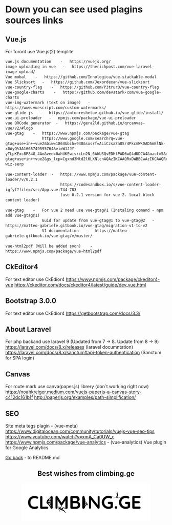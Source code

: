 <h1>Down you can see used plagins sources links</h1>

## Vue.js

For foront use Vue.js(2) templite
    <!-- vue-carousel-3d    -   https://wlada.github.io/vue-carousel-3d/?ref=madewithvuejs.com -->

    vue.js documentation    -   https://vuejs.org/
    image uploading in vue   -   https://therichpost.com/vue-laravel-image-upload/
    Vue mobal    -   https://github.com/Innologica/vue-stackable-modal
    Vue Slicksort   -   https://github.com/Jexordexan/vue-slicksort
    vue-country-flag    -   https://github.com/P3trur0/vue-country-flag
    vue-google-charts    -   https://github.com/devstark-com/vue-google-charts
    vue-img-watermark (text on image)   -   https://www.vuescript.com/custom-watermarks/
    vue-glide-js   -   https://antonreshetov.github.io/vue-glide/install/
    vue-ui-preloader   -   npmjs.com/package/vue-ui-preloader
    vue QRCode generator  -   https://gera2ld.github.io/qrcanvas-vue/v2/#logo
    vue-gtag    -   https://www.npmjs.com/package/vue-gtag
                    https://www.google.com/search?q=vue-gtag+use+in++vue2&biw=1864&bih=948&sxsrf=ALiCzsaZa0Sr4PkcmWkDAD5mElNk-x0AyQ%3A1665749595764&ei=W1JJY-yTLpKExc8P84G_4Ao&ved=0ahUKEwisrcLn2N_6AhUSQvEDHfPAD6wQ4dUDCA4&uact=5&oq=vue-gtag+use+in++vue2&gs_lcp=Cgxnd3Mtd2l6LXNlcnAQAzIKCAAQRxDWBBCwAzIKCAAQRxDWBBCwAzIKCAAQRxDWBBCwAzIKCAAQRxDWBBCwAzIKCAAQRxDWBBCwAzIKCAAQRxDWBBCwAzIKCAAQRxDWBBCwAzIKCAAQRxDWBBCwAzINCAAQ5AIQ1gQQsAMYATINCAAQ5AIQ1gQQsAMYATINCAAQ5AIQ1gQQsAMYATINCAAQ5AIQ1gQQsAMYATINCAAQ5AIQ1gQQsAMYAUoECE0YAUoECEEYAEoECEYYAVDSBFjSBGDdBWgBcAF4AIABAIgBAJIBAJgBAKABAcgBDcABAdoBBggBEAEYCQ&sclient=gws-wiz-serp

    vue-content-loader  -   https://www.npmjs.com/package/vue-content-loader/v/0.2.1 
                            https://codesandbox.io/s/vue-content-loader-igfyf?file=/src/App.vue:744-783
                            (use 0.2.1 version for vue 2. local block content loader)

    vue-gtag    -   For vue 2 need use vue-gtag@1 (Instaling comand - npm add vue-gtag@1) 
                    Guid for update from vue-gtag@1 to vue-gtag@2   -   https://matteo-gabriele.gitbook.io/vue-gtag/migration-v1-to-v2
                    V1 documentation   -   https://matteo-gabriele.gitbook.io/vue-gtag/v/master/

    vue-html2pdf (Will be added soon)    -   https://www.npmjs.com/package/vue-html2pdf

## CkEditor4

For text editor use CkEdior4
    https://www.npmjs.com/package/ckeditor4-vue
    https://ckeditor.com/docs/ckeditor4/latest/guide/dev_vue.html


## Bootstrap 3.0.0

For text editor use CkEdior4
    https://getbootstrap.com/docs/3.3/


## About Laravel

For php backand use laravel 9 (Updated from 7 -> 8. Update from 8 -> 9)
    https://laravel.com/docs/8.x/releases (laravel documntation)
    https://laravel.com/docs/8.x/sanctum#api-token-authentication (Sanctum for SPA login)


## Canvas

For route mark use canva(paper.js) librery (don`t working right now)
    https://noahkreiger.medium.com/vuejs-paperjs-a-canvas-story-c412dc161b1f
    http://paperjs.org/examples/path-simplification/


## SEO

Site meta tegs plagin - (vue-meta)
    https://www.digitalocean.com/community/tutorials/vuejs-vue-seo-tips
    https://www.youtube.com/watch?v=xmA_Ca0UW_c
    https://www.npmjs.com/package/vue-analytics - (vue-analytics) Vue plugin for Google Analytics


[Go back](../README.md) - to README.md

<h2 align="center">Best wishes from climbing.ge</h2>
<p align="center"><img src="/public/images/site_img/site_logo/header logo(bacground).png" width="400"></p>